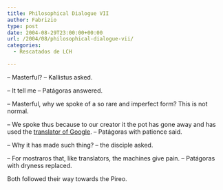 ```yaml
---
title: Philosophical Dialogue VII
author: Fabrizio
type: post
date: 2004-08-29T23:00:00+00:00
url: /2004/08/philosophical-dialogue-vii/
categories:
  - Rescatados de LCH

---
```

&#8211; Masterful? &#8211; Kallistus asked.

&#8211; It tell me &#8211; Patágoras answered. 

&#8211; Masterful, why we spoke of a so rare and imperfect form? This is not normal. 

&#8211; We spoke thus because to our creator it the pot has gone away and has used the [translator of Google][1]. &#8211; Patágoras with patience said. 

&#8211; Why it has made such thing? &#8211; the disciple asked. 

&#8211; For mostraros that, like translators, the machines give pain. &#8211; Patágoras with dryness replaced. 

Both followed their way towards the Pireo.

 [1]: http://translate.google.com/translate_t